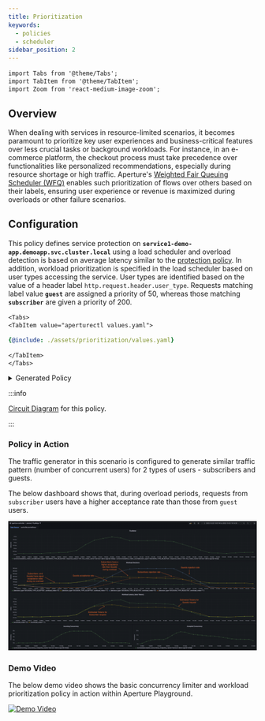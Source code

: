 ```yaml
---
title: Prioritization
keywords:
  - policies
  - scheduler
sidebar_position: 2
---
```


```mdx-code-block
import Tabs from '@theme/Tabs';
import TabItem from '@theme/TabItem';
import Zoom from 'react-medium-image-zoom';
```

## Overview

When dealing with services in resource-limited scenarios, it becomes paramount
to prioritize key user experiences and business-critical features over less
crucial tasks or background workloads. For instance, in an e-commerce platform,
the checkout process must take precedence over functionalities like personalized
recommendations, especially during resource shortage or high traffic. Aperture's
[Weighted Fair Queuing Scheduler (WFQ)](/concepts/flow-control/components/load-scheduler.md#scheduler)
enables such prioritization of flows over others based on their labels, ensuring
user experience or revenue is maximized during overloads or other failure
scenarios.

## Configuration

This policy defines service protection on
**`service1-demo-app.demoapp.svc.cluster.local`** using a load scheduler and
overload detection is based on average latency similar to the
[protection policy](protection.md). In addition, workload prioritization is
specified in the load scheduler based on user types accessing the service. User
types are identified based on the value of a header label
`http.request.header.user_type`. Requests matching label value **`guest`** are
assigned a priority of 50, whereas those matching **`subscriber`** are given a
priority of 200.

```mdx-code-block
<Tabs>
<TabItem value="aperturectl values.yaml">
```

```yaml
{@include: ./assets/prioritization/values.yaml}
```

```mdx-code-block
</TabItem>
</Tabs>
```

<details><summary>Generated Policy</summary>
<p>

```yaml
{@include: ./assets/prioritization/policy.yaml}
```

</p>
</details>

:::info

[Circuit Diagram](./assets/prioritization/graph.mmd.svg) for this policy.

:::

### Policy in Action

The traffic generator in this scenario is configured to generate similar traffic
pattern (number of concurrent users) for 2 types of users - subscribers and
guests.

The below dashboard shows that, during overload periods, requests from
`subscriber` users have a higher acceptance rate than those from `guest` users.

<Zoom>

![Workload Prioritization](./assets/prioritization/dashboard.png)

</Zoom>

### Demo Video

The below demo video shows the basic concurrency limiter and workload
prioritization policy in action within Aperture Playground.

[![Demo Video](https://img.youtube.com/vi/m070bAvrDHM/0.jpg)](https://www.youtube.com/watch?v=m070bAvrDHM)
